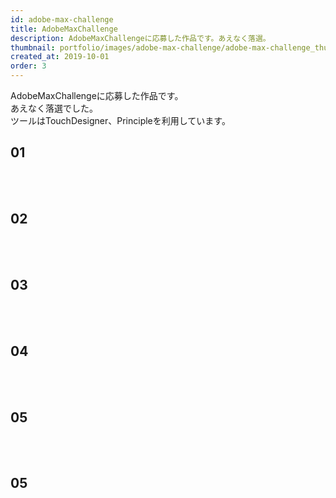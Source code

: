 ```yaml
---
id: adobe-max-challenge
title: AdobeMaxChallenge
description: AdobeMaxChallengeに応募した作品です。あえなく落選。
thumbnail: portfolio/images/adobe-max-challenge/adobe-max-challenge_thumb.png
created_at: 2019-10-01
order: 3
---
```


AdobeMaxChallengeに応募した作品です。  
あえなく落選でした。  
ツールはTouchDesigner、Principleを利用しています。  


## 01
<dynamic-image path="portfolio/images/adobe-max-challenge/adobe-max-challenge_01.gif" alt="AdobeMaxChallengeイメージ" ></dynamic-image>
<br>
<br>
## 02
<dynamic-image path="portfolio/images/adobe-max-challenge/adobe-max-challenge_02.gif" alt="AdobeMaxChallengeイメージ" ></dynamic-image>
<br>
<br>
## 03
<dynamic-image path="portfolio/images/adobe-max-challenge/adobe-max-challenge_03.gif" alt="AdobeMaxChallengeイメージ" ></dynamic-image>
<br>
<br>
## 04
<dynamic-image path="portfolio/images/adobe-max-challenge/adobe-max-challenge_04.gif" alt="AdobeMaxChallengeイメージ" ></dynamic-image>
<br>
<br>
## 05
<dynamic-image path="portfolio/images/adobe-max-challenge/adobe-max-challenge_05.gif" alt="AdobeMaxChallengeイメージ" ></dynamic-image>
<br>
<br>
## 05
<dynamic-image path="portfolio/images/adobe-max-challenge/adobe-max-challenge_06.gif" alt="AdobeMaxChallengeイメージ" ></dynamic-image>
<br>
<br>

